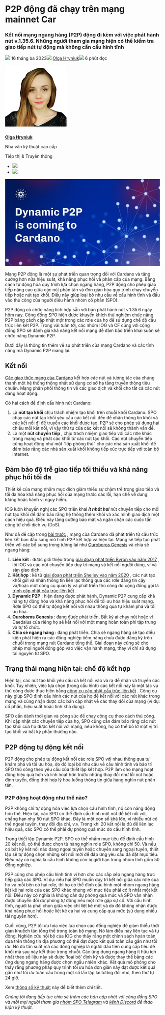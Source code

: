 # P2P động đã chạy trên mạng mainnet Car

### **Kết nối mạng ngang hàng (P2P) động đi kèm với việc phát hành nút v.1.35.6. Những người tham gia mạng hiện có thể kiểm tra giao tiếp nút tự động mà không cần cấu hình tĩnh**

![](img/2023-03-16-dynamic-p2p-is-coming-to-cardano.002.png) 16 tháng ba 2023![](img/2023-03-16-dynamic-p2p-is-coming-to-cardano.002.png) [Olga Hryniuk](/en/blog/authors/olga-hryniuk/page-1/)![](img/2023-03-16-dynamic-p2p-is-coming-to-cardano.003.png) 6 phút đọc

![Olga Hryniuk](img/2023-03-16-dynamic-p2p-is-coming-to-cardano.004.png)[](/en/blog/authors/olga-hryniuk/page-1/)

###

[**Olga Hryniuk**](/en/blog/authors/olga-hryniuk/page-1/)

Nhà văn kỹ thuật cao cấp

Tiếp thị &amp; Truyền thông

- ![](img/2023-03-16-dynamic-p2p-is-coming-to-cardano.005.png)[](https://www.linkedin.com/in/olga-hryniuk-1094a3160/ "LinkedIn")
- ![](img/2023-03-16-dynamic-p2p-is-coming-to-cardano.006.png)[](https://github.com/olgahryniuk "GitHub")

![P2P động khả dụng trên mạng chính](img/2023-03-16-dynamic-p2p-is-coming-to-cardano.007.jpeg)

Mạng P2P động là một sự phát triển quan trọng đối với Cardano và tăng cường hơn nữa hiệu suất, khả năng phục hồi và phân cấp của mạng. Bằng cách tự động hóa quy trình lựa chọn ngang hàng, P2P động cho phép giao tiếp nâng cao giữa các nút phân tán và đơn giản hóa quy trình chạy chuyển tiếp hoặc nút tạo khối. Điều này giúp loại bỏ nhu cầu về cấu hình tĩnh và đầu vào thủ công của người điều hành nhóm cổ phần (SPO).

P2P động có chức năng tích hợp sẵn với bản phát hành nút v.1.35.6 ngày hôm nay. Cộng đồng SPO hiện được khuyến khích thử nghiệm chức năng P2P bằng cách cập nhật *một* trong các rơle của họ để sử dụng chế độ cấu trúc liên kết P2P. Trong vài tuần tới, các nhóm IOG và CF cùng với cộng đồng SPO sẽ đánh giá khả năng kết nối mạng để đảm bảo triển khai suôn sẻ chức năng Dynamic P2P.

Dưới đây là thông tin thêm về sự phát triển của mạng Cardano và các tính năng mà Dynamic P2P mang lại.

## **Kết nối**

[Các giao thức mạng của Cardano](https://iohk.io/en/blog/posts/2021/04/06/boosting-network-decentralization-with-p2p/) kết hợp các nút và tương tác của chúng thành một hệ thống thống nhất sử dụng cơ sở hạ tầng truyền thông tiêu chuẩn. Mạng phân phối thông tin về các giao dịch và khối cho tất cả các nút đang hoạt động.

Có hai cách để định cấu hình nút Cardano:

1. Là **nút tạo khối** chịu trách nhiệm tạo khối trên chuỗi khối Cardano. SPO chạy các nút tạo khối yêu cầu các kết nối đến để nhận thông tin khối và các kết nối đi để truyền các khối được tạo. P2P sẽ cho phép sử dụng hai chiều mỗi kết nối, vì vậy thứ tự của các kết nối sẽ không thành vấn đề.
2. Là một **nút chuyển tiếp** , chịu trách nhiệm giao tiếp với các rơle khác trong mạng và phát các khối từ các nút tạo khối. Các nút chuyển tiếp cũng hoạt động như một “lớp phòng thủ” cho các nhà sản xuất khối để đảm bảo rằng các nhà sản xuất khối không tiếp xúc trực tiếp với toàn bộ internet.

## **Đảm bảo độ trễ giao tiếp tối thiểu và khả năng phục hồi tối đa**

Thiết kế của mạng nhằm mục đích giảm thiểu sự chậm trễ trong giao tiếp và tối đa hóa khả năng phục hồi của mạng trước các lỗi, hạn chế về dung lượng hoặc hành vi nguy hiểm.

IOG luôn khuyến nghị các SPO triển khai ***ít nhất hai*** nút chuyển tiếp cho mỗi nút tạo khối để đảm bảo rằng hệ thống thêm khối và xác minh giao dịch một cách hiệu quả. Điều này tăng cường bảo mật và ngăn chặn các cuộc tấn công từ chối dịch vụ (DoS).

Như đã đề cập trong [bài trước](https://iohk.io/en/blog/posts/2021/05/11/cardano-decentralization-continues/) , mạng của Cardano đã phát triển từ cấu trúc liên kết ban đầu sang mô hình P2P kết hợp và hiện tại. Mạng sẽ tiếp tục phát triển với các bổ sung trong tương lai như [Ouroboros Genesis](https://iohk.io/en/blog/posts/2023/02/09/ouroboros-genesis-enhanced-security-in-a-dynamic-environment/) và chia sẻ ngang hàng:

1. **Liên kết** : được giới thiệu trong [giai đoạn phát triển Byron vào năm 2017](https://www.essentialcardano.io/article/what-iog-has-delivered-for-cardano-byron-the-foundation-of-cardano) , lõi IOG và các nút chuyển tiếp duy trì mạng và kết nối người dùng, ví và sàn giao dịch.
2. **Kết hợp** : kể từ [giai đoạn phát triển Shelley vào năm 2020](https://www.essentialcardano.io/article/what-iog-has-delivered-for-cardano-shelley-decentralizing-the-blockchain) , các nút tạo khối gửi và nhận thông tin liên lạc thông qua các rơle đáng tin cậy và/hoặc một công cụ quản lý và phát triển thủ công do cộng đồng gọi là [trình cập nhật cấu trúc liên kết](https://github.com/cardano-community/guild-operators/blob/alpha/docs/Scripts/topologyupdater.md) .
3. **Dynamic P2P** : hiện đang được phát hành, Dynamic P2P cung cấp khả năng tự động hóa và khả năng phục hồi để tối ưu hóa hiệu suất mạng. Rơle SPO có thể tự động kết nối với nhau thông qua tự khám phá và tối ưu hóa.
4. [**Ouroboros Genesis**](https://iohk.io/en/blog/posts/2023/02/09/ouroboros-genesis-enhanced-security-in-a-dynamic-environment/) : đang được phát triển. Bất kỳ ai chạy nút hoặc ví Daedalus của riêng họ sẽ kết nối với một mạng hoàn toàn phi tập trung và tự tổ chức.
5. **Chia sẻ ngang hàng** : đang phát triển. Chia sẻ ngang hàng sẽ tạo điều kiện phát hiện ra các đồng nghiệp tiềm năng chưa được đăng ký trên chuỗi trong mạng nút Cardano tổng thể. Giai đoạn này cũng sẽ cho phép mọi người đóng góp vào việc vận hành mạng, thay vì chỉ sử dụng tài nguyên từ SPO.

## **Trạng thái mạng hiện tại: chế độ kết hợp**

Hiện tại, các nút tạo khối yêu cầu cả kết nối vào và ra để nhận và truyền các khối. Tuy nhiên, việc lựa chọn (trong cấu hình) các kết nối này là một tác vụ thủ công được thực hiện bằng [công cụ cập nhật cấu trúc liên kết](https://github.com/cardano-community/guild-operators/blob/alpha/docs/Scripts/topologyupdater.md) . Công cụ này giúp SPO định cấu hình các nút của họ để kết nối với các nút khác trong mạng và cũng nhận được các bản cập nhật về các thay đổi của mạng (ví dụ: cổ phần, hiệu suất hoặc tính khả dụng).

SPO cần dành thời gian và công sức để chạy công cụ theo cách thủ công. Khi cập nhật các chuyển tiếp của họ, SPO cũng cần đảm bảo rằng các nút tạo khối của họ được kết nối với mạng, nếu không, họ có thể bỏ lỡ một vị trí tạo khối và bất kỳ phần thưởng nào.

## **P2P động tự động kết nối**

P2P động cho phép tự động kết nối các rơle SPO với nhau thông qua tự khám phá và tối ưu hóa, do đó loại bỏ nhu cầu về cấu hình tĩnh và bảo trì SPO thủ công theo yêu cầu của thiết lập kết hợp. P2P làm cho mạng hoạt động hiệu quả hơn và linh hoạt hơn trước những thay đổi như lỗi nút hoặc định tuyến, đồng thời hợp lý hóa luồng thông tin giữa hàng nghìn nút phân tán.

### **P2P động hoạt động như thế nào?**

P2P không chỉ tự động hóa việc lựa chọn cấu hình tĩnh, nó còn năng động hơn thế. Hiện tại, các SPO có thể định cấu hình một nút để kết nối với, chẳng hạn như 50 nút SPO khác. Đây là một con số khá lớn, vì nhiều nút có thể ngoại tuyến, thay đổi địa chỉ, v.v. Trong khi 20 kết nối là đủ để liên lạc hiệu quả, các SPO có thể phải dự phòng quá mức do cấu hình tĩnh.

Trong thiết lập Dynamic P2P, SPO có thể nhắm mục tiêu để định cấu hình 20 kết nối, có thể được chọn từ hàng nghìn rơle SPO, không chỉ 50. Và nếu có bất kỳ kết nối nào đang ngoại tuyến hoặc chuyển sang ngoại tuyến, thiết lập sẽ tự động chọn những kết nối mới để đáp ứng yêu cầu đã đặt mục tiêu. Điều này có nghĩa là cấu hình không còn bị giới hạn trong nhóm tĩnh gồm 50 đồng nghiệp.

P2P cũng cho phép cấu hình tinh vi hơn cho các sắp xếp ngang hàng trực tiếp giữa các SPO. Ví dụ: nếu hai SPO muốn duy trì kết nối giữa các rơle của họ và mỗi bên có hai rơle, thì họ có thể định cấu hình một nhóm ngang hàng liệt kê hai rơle của các SPO khác nhưng với mục tiêu phải có ít nhất một kết nối. Điều này có nghĩa là không cần dự phòng quá mức và SPO vẫn nhận được chuyển đổi dự phòng tự động nếu một rơle gặp sự cố. Với cấu hình tĩnh, người ta phải chọn giữa việc chỉ liệt kê một và do đó không nhận được khả năng phục hồi hoặc liệt kê cả hai và cung cấp quá mức (sử dụng nhiều tài nguyên hơn).

Cuối cùng, P2P tối ưu hóa việc lựa chọn các đồng nghiệp để giảm thiểu thời gian khuếch tán tổng thể trong toàn bộ mạng. Nó làm điều này liên tục và tự động. Nghiên cứu nội bộ của IOG cho thấy rằng một chính sách hoàn toàn dựa trên thông tin địa phương có thể đạt được kết quả toàn cầu gần như tối ưu. Nó đo tần suất mà các đồng nghiệp là người đầu tiên cung cấp tiêu đề khối mà sau này kết thúc trong chuỗi. Các ứng dụng ngang hàng ít hữu ích nhất theo số liệu này sẽ được 'loại bỏ' định kỳ và được thay thế bằng các ứng dụng ngang hàng được chọn ngẫu nhiên khác. Kết quả mô phỏng cho thấy rằng phương pháp quy trình tối ưu hóa đơn giản này đạt được kết quả gần như tối ưu toàn cầu trong một số lần lặp lại tương đối nhỏ, theo thứ tự 24 giờ.

Xem [thông số kỹ thuật](https://input-output-hk.github.io/ouroboros-network/pdfs/network-spec/network-spec.pdf) này để biết thêm chi tiết.

 *Chúng tôi đang tiếp tục chia sẻ thêm các bản cập nhật với cộng đồng SPO và mời mọi người tham gia [nhóm SPO Telegram](https://t.me/SPOannouncements) và [kênh Discord](https://discord.com/invite/inputoutput) để thảo luận kỹ thuật.*
